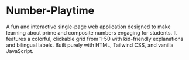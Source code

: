 # Number-Playtime
A fun and interactive single-page web application designed to make learning about prime and composite numbers engaging for students. It features a colorful, clickable grid from 1-50 with kid-friendly explanations and bilingual labels.  Built purely with HTML, Tailwind CSS, and vanilla JavaScript.
